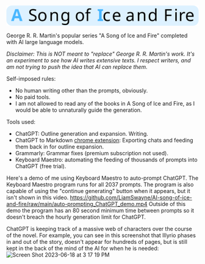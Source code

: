 ![AI Song of Ice and Fire Logo](./ai_song_of_ice_and_fire_logo.svg)

George R. R. Martin's popular series "A Song of Ice and Fire" completed with AI large language models.

*Disclaimer: This is NOT meant to "replace" George R. R. Martin's work. It's an experiment to see how AI writes extensive texts. I respect writers, and am not trying to push the idea that AI can replace them.*

Self-imposed rules:
- No human writing other than the prompts, obviously.
- No paid tools.
- I am not allowed to read any of the books in A Song of Ice and Fire, as I would be able to unnaturally guide the generation.

Tools used:
- ChatGPT: Outline generation and expansion. Writing.
- ChatGPT to Markdown [chrome extension](https://chrome.google.com/webstore/detail/chatgpt-to-markdown/adghjpdmpbcmppeafpodcjpagmegdpci): Exporting chats and feeding them back in for outline expansion.
- Grammarly: Grammar fixes (premium subscription not used).
- Keyboard Maestro: automating the feeding of thousands of prompts into ChatGPT (free trial).


Here's a demo of me using Keyboard Maestro to auto-prompt ChatGPT. The Keyboard Maestro program runs for all 2037 prompts. The program is also capable of using the "continue generating" button when it appears, but it isn't shown in this video.
https://github.com/LiamSwayne/AI-song-of-ice-and-fire/raw/main/auto-prompting_ChatGPT_demo.mp4
Outside of this demo the program has an 80 second minimum time between prompts so it doesn't breach the hourly generation limit for ChatGPT.

ChatGPT is keeping track of a massive web of characters over the course of the novel. For example, you can see in this screenshot that Illyrio phases in and out of the story, doesn't appear for hundreds of pages, but is still kept in the back of the mind of the AI for when he is needed:
<img width="1117" alt="Screen Shot 2023-06-18 at 3 17 19 PM" src="https://github.com/LiamSwayne/AI-song-of-ice-and-fire/assets/108629034/cf582ce7-b61a-4468-9c5f-63ba85781e4e">
